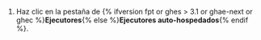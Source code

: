 1. Haz clic en la pestaña de {% ifversion fpt or ghes > 3.1 or ghae-next or ghec %}**Ejecutores**{% else %}**Ejecutores auto-hospedados**{% endif %}.
